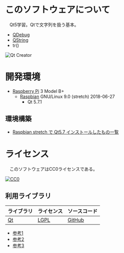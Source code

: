 ﻿# このソフトウェアについて

　Qt5学習。Qtで文字列を扱う基本。

* [QDebug](http://doc.qt.io/qt-5/qdebug.html)
* [QString](http://doc.qt.io/qt-5/qstring.html)
* tr()

![Qt Creator](https://cdn-ak.f.st-hatena.com/images/fotolife/y/ytyaru/20181126/20181126152542.png)

# 開発環境

* [Raspberry Pi](https://ja.wikipedia.org/wiki/Raspberry_Pi) 3 Model B+
    * [Raspbian](https://www.raspberrypi.org/downloads/raspbian/) GNU/Linux 9.0 (stretch) 2018-06-27
        * Qt 5.7.1

## 環境構築

* [Raspbian stretch で Qt5.7 インストールしたもの一覧](http://ytyaru.hatenablog.com/entry/2019/12/17/000000)

# ライセンス

　このソフトウェアはCC0ライセンスである。

[![CC0](http://i.creativecommons.org/p/zero/1.0/88x31.png "CC0")](http://creativecommons.org/publicdomain/zero/1.0/deed.ja)

## 利用ライブラリ

ライブラリ|ライセンス|ソースコード
----------|----------|------------
[Qt](http://doc.qt.io/)|[LGPL](http://doc.qt.io/qt-5/licensing.html)|[GitHub](https://github.com/qt)

* [参考1](https://www3.sra.co.jp/qt/licence/index.html)
* [参考2](http://kou-lowenergy.hatenablog.com/entry/2017/02/17/154720)
* [参考3](https://qiita.com/ynuma/items/e8749233677821a81fcc)
